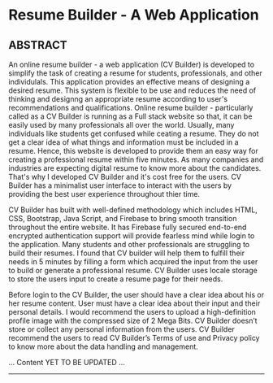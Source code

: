# Resume Builder - A Web Application

## ABSTRACT 

An online resume builder - a web application (CV Builder) is developed to simplify the task of creating a resume for students, professionals, and other individulals. This application provides an effective means of designing a desired resume. This system is flexible to be use and reduces the need of thinking and designng an appropriate resume according to user's recommendations and qualifications. Online resume builder - particularly called as a CV Builder is running as a Full stack website so that, it can be easily used by many professionals all over the world. Usually, many individuals like students get confused while ceating a resume. They do not get a clear idea of what things and information must be included in a resume. Hence, this website is developed to provide them an easy way for creating a professional resume within five minutes. As many companies and industries are expecting digital resume to know more about the candidates. That's why I developed CV Builder and it's cost free for the users. CV Builder has a minimalist user interface to interact with the users by providing the best user experience throughout thier time. 

CV Builder has built with well-defined methodology which includes HTML, CSS, Bootstrap, Java Script, and Firebase to bring smooth transition throughout the entire website. It has Firebase fully secured end-to-end encrypted authentication support will provide fearless mind while login 
to the application. Many students and other professionals are struggling to build their resumes. I found that CV builder will help them to fulfill their needs in 5 minutes by filling a form which acquired the input from the user to build or generate a professional resume. CV Builder uses locale storage to store the users input to create a resume page for their needs. 

Before login to the CV Builder, the user should have a clear idea about his or her resume content. User must have a clear idea about their input and their personal details. I would recommend the users to upload a high-definition profile image with the compressed size of 2 Mega Bits. CV Builder doesn’t store or collect any personal information from the users. CV Builder recommend the users to read CV Builder’s Terms of use and Privacy policy to know more about the data handling and management.

...
Content YET TO BE UPDATED
...

<hr/>
